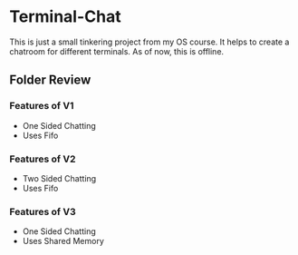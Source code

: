 # Terminal-Chat
This is just a small tinkering project from my OS course. It helps to create a chatroom for different terminals. As of now, this is offline.

## Folder Review

### Features of V1

- One Sided Chatting
- Uses Fifo

### Features of V2

- Two Sided Chatting
- Uses Fifo

### Features of V3

- One Sided Chatting
- Uses Shared Memory

